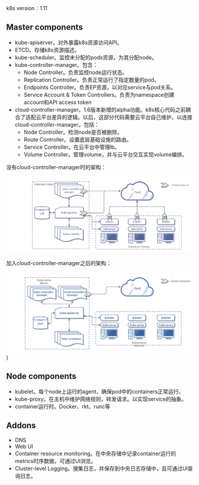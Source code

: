 k8s version：1.11

## Master components

* kube-apiserver。对外暴露k8s资源访问API。
* ETCD。存储k8s资源描述。
* kube-scheduler。监控未分配的pods资源，为其分配node。
* kube-controller-manager。包含：
  * Node Controller。负责监控node运行状态。
  * Replication Controller。负责正常运行了指定数量的pod。
  * Endpoints Controller。负责EP资源，以对应service与pod关系。
  * Service Account & Token Controllers。负责为namespace创建account和API access token
* cloud-controller-manager。1.6版本新增的alpha功能。k8s核心代码之前耦合了适配云平台差异的逻辑。以后，这部分代码需要云平台自己维护，以连接cloud-controller-manager。包括：
  * Node Controller。检测node是否被删除。
  * Route Controller。设置底层基础设施的路由。
  * Service Controller。在云平台中管理lb。
  * Volume Controller。管理volume，并与云平台交互实现volume编排。

没有cloud-controller-manager时的架构：

![无CCM的架构](images/pre-ccm-arch.png)

加入cloud-controller-manager之后的架构：

![有CCM的架构](images/post-ccm-arch.png))

  ## Node components

  * kubelet。每个node上运行的agent，确保pod中的containers正常运行。
  * kube-proxy。在主机中维护网络规则，转发请求。以实现service的抽象。
  * container运行时。Docker、rkt、runc等

  ## Addons

  * DNS
  * Web UI
  * Container resource monitoring。在中央存储中记录container运行的metrics时序数据，可通过UI浏览。
  * Cluster-level Logging。搜集日志，并保存到中央日志存储中，且可通过UI查询日志。
